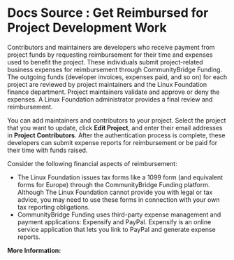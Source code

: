 # Docs Source : Get Reimbursed for Project Development Work

Contributors and maintainers are developers who receive payment from project funds by requesting reimbursement for their time and expenses used to benefit the project. These individuals submit project-related business expenses for reimbursement through CommunityBridge Funding. The outgoing funds \(developer invoices, expenses paid, and so on\) for each project are reviewed by project maintainers and the Linux Foundation finance department. Project maintainers validate and approve or deny the expenses. A Linux Foundation administrator provides a final review and reimbursement.

You can add maintainers and contributors to your project. Select the project that you want to update, click **Edit Project**, and enter their email addresses in **Project Contributors**. After the authentication process is complete, these developers can submit expense reports for reimbursement or be paid for their time with funds raised.

Consider the following financial aspects of reimbursement:

* The Linux Foundation issues tax forms like a 1099 form \(and equivalent forms for Europe\) through the CommunityBridge Funding platform. Although The Linux Foundation cannot provide you with legal or tax advice, you may need to use these forms in connection with your own tax reporting obligations.
* CommunityBridge Funding uses third-party expense management and payment applications: Expensify and PayPal. Expensify is an online service application that lets you link to PayPal and generate expense reports.

**More Information:**


